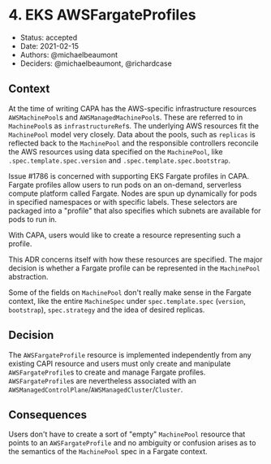# 4. EKS AWSFargateProfiles

- Status: accepted
- Date: 2021-02-15
- Authors: @michaelbeaumont
- Deciders: @michaelbeaumont, @richardcase

## Context

At the time of writing CAPA has the AWS-specific infrastructure resources `AWSMachinePool`s
and `AWSManagedMachinePool`s.
These are referred to in `MachinePool`s as `infrastructureRef`s. The
underlying AWS resources fit the `MachinePool` model very closely. Data about
the pools, such as `replicas` is reflected back to the `MachinePool` and
the responsible controllers reconcile the AWS resources using data specified on the
`MachinePool`, like `.spec.template.spec.version` and `.spec.template.spec.bootstrap`.

Issue #1786 is concerned with supporting EKS Fargate profiles in CAPA. Fargate
profiles allow users to run pods on an on-demand, serverless compute platform
called Fargate.
Nodes are spun up dynamically for pods in specified namespaces or with specific
labels. These selectors are packaged into a "profile" that also specifies which
subnets are available for pods to run in.

With CAPA, users would like to create a resource representing such a profile.

This ADR concerns itself with how these resources are specified. The major
decision is whether a Fargate profile can be represented in the `MachinePool` abstraction.

Some of the fields on `MachinePool` don't really make sense in the Fargate
context, like the entire `MachineSpec` under `spec.template.spec` (`version`,
`bootstrap`), `spec.strategy` and the idea of desired replicas.

## Decision

The `AWSFargateProfile` resource is implemented independently from any existing CAPI resource
and users must only create and manipulate `AWSFargateProfile`s to create and manage
Fargate profiles. `AWSFargateProfile`s are nevertheless associated with an
`AWSManagedControlPlane`/`AWSManagedCluster`/`Cluster`.

## Consequences

Users don't have to create a sort of "empty" `MachinePool` resource that points
to an `AWSFargateProfile` and no ambiguity or confusion arises as to the semantics of the `MachinePool`
spec in a Fargate context.
